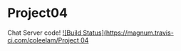 # Project04 #
Chat Server code! [![Build Status](https://magnum.travis-ci.com/coleelam/Project
04](https://magnum.travis-ci.com/coleelam/Project04)
